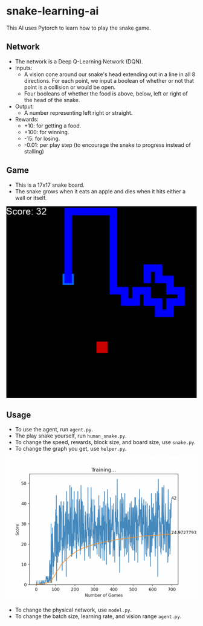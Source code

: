 # snake-learning-ai
This AI uses Pytorch to learn how to play the snake game.

## Network
- The network is a Deep Q-Learning Network (DQN).
- Inputs:
	- A vision cone around our snake's head extending out in a line in all 8 directions. For each point, we input a boolean of whether or not that point is a collision or would be open.
	- Four booleans of whether the food is above, below, left or right of the head of the snake.
- Output:
	- A number representing left right or straight.
- Rewards:
	- +10: for getting a food.
	- +100: for winning.
	- -15: for losing.
	- -0.01: per play step (to encourage the snake to progress instead of stalling)

## Game
- This is a 17x17 snake board. 
- The snake grows when it eats an apple and dies when it hits either a wall or itself.
<p align="center">
	<img src="images/snake_game.png">
</p>

## Usage
- To use the agent, run `agent.py`. 
- The play snake yourself, run `human_snake.py`.
- To change the speed, rewards, block size, and board size, use `snake.py`.
- To change the graph you get, use `helper.py`.
<p align="center">
	<img src="images/training_graph.png">
</p>

- To change the physical network, use `model.py`.
- To change the batch size, learning rate, and vision range `agent.py`.

